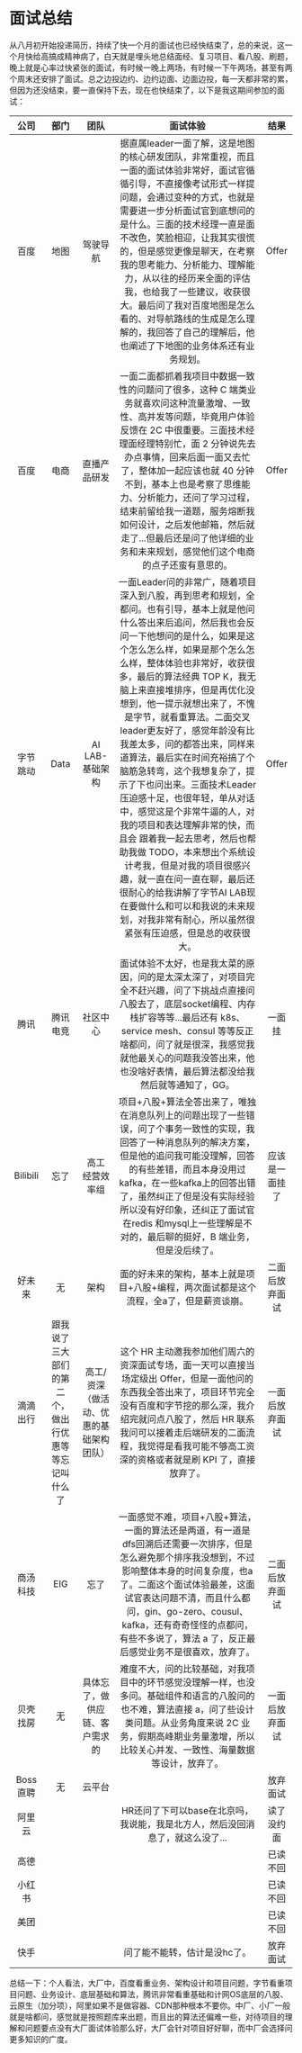 # 面试总结

从八月初开始投递简历，持续了快一个月的面试也已经快结束了，总的来说，这一个月快给高搞成精神病了，白天就是埋头地总结面经、复习项目、看八股、刷题，晚上就是心率过快紧张的面试，有时候一晚上两场，有时候一下午两场，甚至有两个周末还安排了面试。总之边投边约、边约边面、边面边投，每一天都非常的累，但因为还没结束，要一直保持下去，现在也快结束了，以下是我这期间参加的面试：

|   公司   |                         部门                         |          团队          |                                                                                                                                                                                                                  面试体验                                                                                                                                                                                                                  |   结果    |
| :------: | :--------------------------------------------------: |:--------------------:|:--------------------------------------------------------------------------------------------------------------------------------------------------------------------------------------------------------------------------------------------------------------------------------------------------------------------------------------------------------------------------------------------------------------------------------------:|:-------:|
|   百度   |                         地图                         |         驾驶导航         |                                                                                         据直属leader一面了解，这是地图的核心研发团队，非常重视，而且一面的面试体验非常好，面试官循循引导，不直接像考试形式一样提问题，会通过变种的方式，也就是需要进一步分析面试官到底想问的是什么。三面的技术经理一直是面不改色，笑脸相迎，让我其实很慌的，但是感觉更像是聊天，在考察我的思考能力、分析能力、理解能力，从以往的经历来全面的评估我，也给我了一些建议，收获很大。最后问了我对百度地图是怎么看的、对导航路线的生成是怎么理解的，我回答了自己的理解后，他也阐述了下地图的业务体系还有业务规划。                                                                                          |  Offer  |
|   百度   |                         电商                         |        直播产品研发        |                                                                                                  一面二面都抓着我项目中数据一致性的问题问了很多，这种 C 端类业务就喜欢问这种流量激增、一致性、高并发等问题，毕竟用户体验反馈在 2C 中很重要。三面技术经理面经理特别忙，面 2 分钟说先去办点事情，回来后面一面又去忙了，整体加一起应该也就 40 分钟不到，基本上也是考察了思维能力、分析能力，还问了学习过程，结束前留给我一道题，服务熔断我如何设计，之后发他邮箱，然后就走了...但最后还是问了他详细的业务和未来规划，感觉他们这个电商的点子还蛮有意思的。                                                                                                   |  Offer  |
| 字节跳动 |                         Data                         |     AI LAB-基础架构      | 一面Leader问的非常广，随着项目深入到八股，再到思考和规划，全都问。也有引导，基本上就是他问什么答出来后追问，然后我也会反问一下他想问的是什么，如果是这个怎么怎么样，如果是那个怎么怎么样，整体体验也非常好，收获很多，最后的算法经典 TOP K，我无脑上来直接堆排序，但是再优化没想到，他一提示就想出来了，不愧是字节，就看重算法。二面交叉leader更友好了，感觉年龄没有比我差太多，问的都答出来，同样来道算法，最后实在时间充裕搞了个脑筋急转弯，这个我想复杂了，提示了下也问出来。三面技术Leader压迫感十足，也很年轻，单从对话中，感觉这是个非常牛逼的人，对我的项目和表达理解非常的快，而且会 跟着我一起去思考，然后也帮助我做 TODO，本来想出个系统设计考我，但是对我的项目很感兴趣，就一直在问一直在聊，最后还很耐心的给我讲解了字节AI LAB现在要做什么和可以和我说的未来规划，对我非常有耐心，所以虽然很紧张有压迫感，但是总的收获很大。 |  Offer  |
|   腾讯   |                       腾讯电竞                       |         社区中心         |                                                                                                                                    面试体验不太好，也是我太菜的原因，问的是太深太深了，对项目完全不赶兴趣，问了下挑战点直接问八股去了，底层socket编程、内存栈扩容等等...最后还有 k8s、service mesh、consul 等等反正啥都问，问了就是很深，我感觉我就他最关心的问题我没答出来，他也没啥好表情，最后算法都没给我然后就等通知了，GG。                                                                                                                                    |   一面挂   |
| Bilibili |                         忘了                         |       高工 经营效率组       |                                                                                                                         项目+八股+算法全答出来了，唯独在消息队列上的问题出现了一些错误，问了个事务一致性的实现，我回答了一种消息队列的解决方案，但是他的追问我可能没理解，回答的有些差错，而且本身没用过kafka，在一些kafka上的回答出错了，虽然纠正了但是没有实际经验所以没有好印象，还纠正了面试官在redis 和mysql上一些理解是不对的，最后聊的挺好，B 端业务，但是没后续了。                                                                                                                         | 应该是一面挂了 |
|  好未来  |                          无                          |          架构          |                                                                                                                                                                                             面的好未来的架构，基本上就是项目+八股+编程，两次面试都是这个流程，全a了，但是薪资谈崩。                                                                                                                                                                                              | 二面后放弃面试 |
| 滴滴出行 | 跟我说了三大部们的第二个，做出行优惠等等忘记叫什么了 | 高工/资深（做活动、优惠的基础架构团队） |                                                                                                                                         这个 HR 主动邀我参加他们周六的资深面试专场，面一天可以直接当场定级出 Offer，但是一面他问的东西我全答出来了，项目环节完全没有百度和字节挖的那么深，我介绍完就问点八股了，然后 HR 联系我问可以接着走后端研发的二面流程，我觉得是看我可能不够高工资深的资格或者就是刷 KPI 了，直接放弃了。                                                                                                                                          | 一面后放弃面试 |
| 商汤科技 |                         EIG                          |          忘了          |                                                                                                                            一面感觉不难，项目+八股+算法，一面的算法还是两道，有一道是dfs回溯后还需要一次排序，但是怎么避免那个排序我没想到，不过影响整体本身的时间复杂度，也a了。二面这个面试体验最差，这面试官表达问题不清，而且什么都问，gin、go-zero、cousul、kafka，还有奇奇怪怪的点都问，有些不多说了，算法 a 了，反正最后感觉业务不是很喜欢，放弃了。                                                                                                                             | 二面后放弃面试 |
| 贝壳找房 |                          无                          |   具体忘了，做供应链、客户需求的    |                                                                                                                                                          难度不大，问的比较基础，对我项目中的环节感觉没理解一样，也没多问。基础组件和语言的八股问的也不难，算法直接 a，问了些设计类问题。从业务角度来说 2C 业务，假期高峰期业务量激增，所以比较关心并发、一致性、海量数据等设计，放弃了。                                                                                                                                                           | 一面后放弃面试 |
| Boss直聘 |                          无                          |         云平台          |                                                                                                                                                                                                                                                                                                                                                                                                                                        |  放弃面试   |
|  阿里云  |                                                      |                      |                                                                                                                                                                                              HR还问了下可以base在北京吗，我说能，我是北方人，然后没回消息了，就这么没了...                                                                                                                                                                                               |  读了没约面  |
|   高德   |                                                      |                      |                                                                                                                                                                                                                                                                                                                                                                                                                                        |  已读不回   |
|  小红书  |                                                      |                      |                                                                                                                                                                                                                                                                                                                                                                                                                                        |  已读不回   |
|   美团   |                                                      |                      |                                                                                                                                                                                                                                                                                                                                                                                                                                        |  已读不回   |
|   快手   |                                                      |                      |                                                                                                                                                                                                            问了能不能转，估计是没hc了。                                                                                                                                                                                                             |  放弃面试   |

总结一下：个人看法，大厂中，百度看重业务、架构设计和项目问题，字节看重项目问题、业务设计、底层基础和算法，腾讯非常看重基础和计网OS底层的八股、云原生（加分项），阿里如果不是做容器、CDN那种根本不要你。中厂、小厂一般就是啥都问，感觉就是按照题库来出题，而且出的算法还偏难一些，对待项目的理解和问题要点没有大厂面试体验那么好，大厂会针对项目好好聊，而中厂会选择问更多知识的广度。

